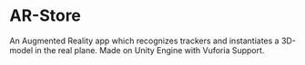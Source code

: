 # AR-Store
An Augmented Reality app which recognizes trackers and instantiates a 3D-model in the real plane. Made on Unity Engine with Vuforia Support.
